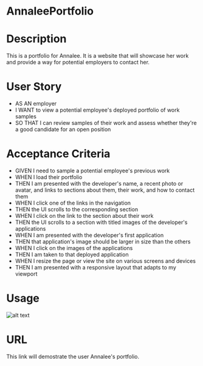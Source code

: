 # AnnaleePortfolio

# Description
This is a portfolio for Annalee. It is a website that will showcase her work and provide a way for potential employers to contact her.

# User Story
* AS AN employer
* I WANT to view a potential employee's deployed portfolio of work samples
* SO THAT I can review samples of their work and assess whether they're a good candidate for an open position

# Acceptance Criteria
* GIVEN I need to sample a potential employee's previous work
* WHEN I load their portfolio
* THEN I am presented with the developer's name, a recent photo or avatar, and links to sections about them, their work, and how to contact them
* WHEN I click one of the links in the navigation
* THEN the UI scrolls to the corresponding section
* WHEN I click on the link to the section about their work
* THEN the UI scrolls to a section with titled images of the developer's applications
* WHEN I am presented with the developer's first application
* THEN that application's image should be larger in size than the others
* WHEN I click on the images of the applications
* THEN I am taken to that deployed application
* WHEN I resize the page or view the site on various screens and devices
* THEN I am presented with a responsive layout that adapts to my viewport

# Usage

![alt text](./)

# URL 
This link will demostrate the user Annalee's portfolio.
